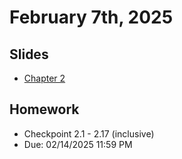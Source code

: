 # February 7th, 2025

## Slides
- [Chapter 2](../Slides/Chapter02.pdf)

## Homework
- Checkpoint 2.1 - 2.17 (inclusive)
- Due: 02/14/2025 11:59 PM